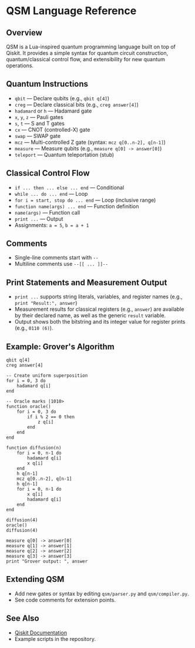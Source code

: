 # QSM Language Reference

## Overview
QSM is a Lua-inspired quantum programming language built on top of Qiskit. It provides a simple syntax for quantum circuit construction, quantum/classical control flow, and extensibility for new quantum operations.

## Quantum Instructions
- `qbit` — Declare qubits (e.g., `qbit q[4]`)
- `creg` — Declare classical bits (e.g., `creg answer[4]`)
- `hadamard` or `h` — Hadamard gate
- `x`, `y`, `z` — Pauli gates
- `s`, `t` — S and T gates
- `cx` — CNOT (controlled-X) gate
- `swap` — SWAP gate
- `mcz` — Multi-controlled Z gate (syntax: `mcz q[0..n-2], q[n-1]`)
- `measure` — Measure qubits (e.g., `measure q[0] -> answer[0]`)
- `teleport` — Quantum teleportation (stub)

## Classical Control Flow
- `if ... then ... else ... end` — Conditional
- `while ... do ... end` — Loop
- `for i = start, stop do ... end` — Loop (inclusive range)
- `function name(args) ... end` — Function definition
- `name(args)` — Function call
- `print ...` — Output
- Assignments: `a = 5`, `b = a + 1`

## Comments
- Single-line comments start with `--`
- Multiline comments use `--[[ ... ]]--`

## Print Statements and Measurement Output
- `print ...` supports string literals, variables, and register names (e.g., `print "Result:", answer`)
- Measurement results for classical registers (e.g., `answer`) are available by their declared name, as well as the generic `result` variable.
- Output shows both the bitstring and its integer value for register prints (e.g., `0110 (6)`).

## Example: Grover's Algorithm
```qsm
qbit q[4]
creg answer[4]

-- Create uniform superposition
for i = 0, 3 do
    hadamard q[i]
end

-- Oracle marks |1010>
function oracle()
    for i = 0, 3 do
        if i % 2 == 0 then
            z q[i]
        end
    end
end

function diffusion(n)
    for i = 0, n-1 do
        hadamard q[i]
        x q[i]
    end
    h q[n-1]
    mcz q[0..n-2], q[n-1]
    h q[n-1]
    for i = 0, n-1 do
        x q[i]
        hadamard q[i]
    end
end

diffusion(4)
oracle()
diffusion(4)

measure q[0] -> answer[0]
measure q[1] -> answer[1]
measure q[2] -> answer[2]
measure q[3] -> answer[3]
print "Grover output: ", answer
```

## Extending QSM
- Add new gates or syntax by editing `qsm/parser.py` and `qsm/compiler.py`.
- See code comments for extension points.

## See Also
- [Qiskit Documentation](https://qiskit.org/documentation/)
- Example scripts in the repository.
